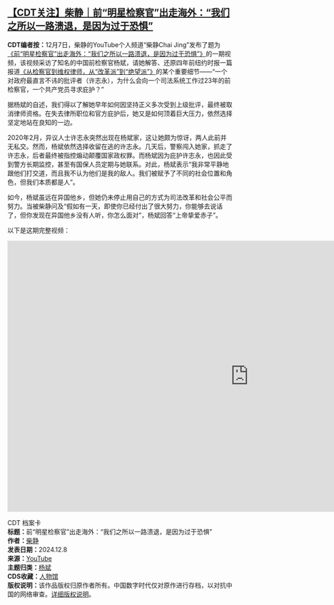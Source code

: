 <!--1733599456000-->
[【CDT关注】柴静｜前“明星检察官”出走海外：“我们之所以一路溃退，是因为过于恐惧”](https://chinadigitaltimes.net/chinese/713763.html)
------

<p><strong>CDT编者按：</strong>12月7日，柴静的YouTube个人频道“柴静Chai Jing”发布了题为<a href="https://youtu.be/eLsJGEMWvhs?si" title="《前“明星检察官”出走海外：“我们之所以一路溃退，是因为过于恐惧”》">《前“明星检察官”出走海外：“我们之所以一路溃退，是因为过于恐惧”》</a>的一期视频，该视频采访了知名的中国前检察官杨斌，请她解答、还原四年前纽约时报一篇报道<a href="https://cn.nytimes.com/china/20201020/china-prosecutor-lawyer/" title="《从检察官到维权律师，从“改革派”到“绝望派”》">《从检察官到维权律师，从“改革派”到“绝望派”》</a>的某个重要细节——“一个对政府最直言不讳的批评者（许志永），为什么会向一个司法系统工作过23年的前检察官，一个共产党员寻求庇护？”</p><p>据杨斌的自述，我们得以了解她早年如何因坚持正义多次受到上级批评，最终被取消律师资格。在失去律所职位和官方庇护后，她又是如何顶着巨大压力，依然选择坚定地站在良知的一边。</p><p>2020年2月，异议人士许志永突然出现在杨斌家，这让她颇为惊讶，两人此前并无私交。然而，杨斌依然选择收留在逃的许志永。几天后，警察闯入她家，抓走了许志永，后者最终被指控煽动颠覆国家政权罪。而杨斌因为庇护许志永，也因此受到警方长期监控，甚至有国保人员定期与她联系。对此，杨斌表示“我非常平静地跟他们打交道，而且我不认为他们是我的敌人。我们被赋予了不同的社会位置和角色，但我们本质都是人”。</p><p>如今，杨斌虽远在异国他乡，但她仍未停止用自己的方式为司法改革和社会公平而努力。当被柴静问及“假如有一天，即使你已经付出了很大努力，你能够去说话了，但你发现在异国他乡没有人听，你怎么面对”，杨斌回答“上帝挚爱赤子”。</p><p>以下是这期完整视频：</p><p><iframe title="【柴静访谈】前“明星检察官”出走海外：“我们之所以一路溃退，是因为过于恐惧”" width="1080" height="608" src="https://www.youtube.com/embed/eLsJGEMWvhs?feature=oembed" frameborder="0" allow="accelerometer; autoplay; clipboard-write; encrypted-media; gyroscope; picture-in-picture; web-share" referrerpolicy="strict-origin-when-cross-origin" allowfullscreen=""></iframe></p><div style="width:100%;float:right;padding-left:20px;"><div class="su-spoiler su-spoiler-style-fancy su-spoiler-icon-chevron-circle su-spoiler-closed" data-scroll-offset="0" data-anchor-in-url="no"><div class="su-spoiler-title" tabindex="0" role="button"><span class="su-spoiler-icon"></span>CDT 档案卡</div><div class="su-spoiler-content su-u-clearfix su-u-trim"><strong>标题：</strong>前“明星检察官”出走海外：“我们之所以一路溃退，是因为过于恐惧”<br><strong>作者：</strong><a href="https://chinadigitaltimes.net/space/柴静" target="_blank">柴静</a><br><strong>发表日期：</strong>2024.12.8<br><strong>来源：</strong><a href="https://youtu.be/eLsJGEMWvhs?si" target="_blank">YouTube</a><br><strong>主题归类：</strong><a href="https://chinadigitaltimes.net/space/杨斌" target="_blank">杨斌</a><br><strong>CDS收藏：</strong><a href="https://chinadigitaltimes.net/space/%E4%BA%BA%E7%89%A9%E9%A6%86" target="_blank" rel="noopener">人物馆</a><br><strong>版权说明：</strong>该作品版权归原作者所有。中国数字时代仅对原作进行存档，以对抗中国的网络审查。<a href="https://chinadigitaltimes.net/chinese/copyright">详细版权说明</a>。</div></div></div><div class="addtoany_share_save_container addtoany_content addtoany_content_bottom"><div class="a2a_kit a2a_kit_size_32 addtoany_list" data-a2a-url="https://chinadigitaltimes.net/chinese/713763.html" data-a2a-title="【CDT关注】柴静｜前“明星检察官”出走海外：“我们之所以一路溃退，是因为过于恐惧”"><a class="a2a_button_facebook" href="https://www.addtoany.com/add_to/facebook?linkurl=https%3A%2F%2Fchinadigitaltimes.net%2Fchinese%2F713763.html&amp;linkname=%E3%80%90CDT%E5%85%B3%E6%B3%A8%E3%80%91%E6%9F%B4%E9%9D%99%EF%BD%9C%E5%89%8D%E2%80%9C%E6%98%8E%E6%98%9F%E6%A3%80%E5%AF%9F%E5%AE%98%E2%80%9D%E5%87%BA%E8%B5%B0%E6%B5%B7%E5%A4%96%EF%BC%9A%E2%80%9C%E6%88%91%E4%BB%AC%E4%B9%8B%E6%89%80%E4%BB%A5%E4%B8%80%E8%B7%AF%E6%BA%83%E9%80%80%EF%BC%8C%E6%98%AF%E5%9B%A0%E4%B8%BA%E8%BF%87%E4%BA%8E%E6%81%90%E6%83%A7%E2%80%9D" title="Facebook" rel="nofollow noopener" target="_blank"></a><a class="a2a_button_twitter" href="https://www.addtoany.com/add_to/twitter?linkurl=https%3A%2F%2Fchinadigitaltimes.net%2Fchinese%2F713763.html&amp;linkname=%E3%80%90CDT%E5%85%B3%E6%B3%A8%E3%80%91%E6%9F%B4%E9%9D%99%EF%BD%9C%E5%89%8D%E2%80%9C%E6%98%8E%E6%98%9F%E6%A3%80%E5%AF%9F%E5%AE%98%E2%80%9D%E5%87%BA%E8%B5%B0%E6%B5%B7%E5%A4%96%EF%BC%9A%E2%80%9C%E6%88%91%E4%BB%AC%E4%B9%8B%E6%89%80%E4%BB%A5%E4%B8%80%E8%B7%AF%E6%BA%83%E9%80%80%EF%BC%8C%E6%98%AF%E5%9B%A0%E4%B8%BA%E8%BF%87%E4%BA%8E%E6%81%90%E6%83%A7%E2%80%9D" title="Twitter" rel="nofollow noopener" target="_blank"></a><a class="a2a_button_telegram" href="https://www.addtoany.com/add_to/telegram?linkurl=https%3A%2F%2Fchinadigitaltimes.net%2Fchinese%2F713763.html&amp;linkname=%E3%80%90CDT%E5%85%B3%E6%B3%A8%E3%80%91%E6%9F%B4%E9%9D%99%EF%BD%9C%E5%89%8D%E2%80%9C%E6%98%8E%E6%98%9F%E6%A3%80%E5%AF%9F%E5%AE%98%E2%80%9D%E5%87%BA%E8%B5%B0%E6%B5%B7%E5%A4%96%EF%BC%9A%E2%80%9C%E6%88%91%E4%BB%AC%E4%B9%8B%E6%89%80%E4%BB%A5%E4%B8%80%E8%B7%AF%E6%BA%83%E9%80%80%EF%BC%8C%E6%98%AF%E5%9B%A0%E4%B8%BA%E8%BF%87%E4%BA%8E%E6%81%90%E6%83%A7%E2%80%9D" title="Telegram" rel="nofollow noopener" target="_blank"></a><a class="a2a_button_reddit" href="https://www.addtoany.com/add_to/reddit?linkurl=https%3A%2F%2Fchinadigitaltimes.net%2Fchinese%2F713763.html&amp;linkname=%E3%80%90CDT%E5%85%B3%E6%B3%A8%E3%80%91%E6%9F%B4%E9%9D%99%EF%BD%9C%E5%89%8D%E2%80%9C%E6%98%8E%E6%98%9F%E6%A3%80%E5%AF%9F%E5%AE%98%E2%80%9D%E5%87%BA%E8%B5%B0%E6%B5%B7%E5%A4%96%EF%BC%9A%E2%80%9C%E6%88%91%E4%BB%AC%E4%B9%8B%E6%89%80%E4%BB%A5%E4%B8%80%E8%B7%AF%E6%BA%83%E9%80%80%EF%BC%8C%E6%98%AF%E5%9B%A0%E4%B8%BA%E8%BF%87%E4%BA%8E%E6%81%90%E6%83%A7%E2%80%9D" title="Reddit" rel="nofollow noopener" target="_blank"></a><a class="a2a_button_whatsapp" href="https://www.addtoany.com/add_to/whatsapp?linkurl=https%3A%2F%2Fchinadigitaltimes.net%2Fchinese%2F713763.html&amp;linkname=%E3%80%90CDT%E5%85%B3%E6%B3%A8%E3%80%91%E6%9F%B4%E9%9D%99%EF%BD%9C%E5%89%8D%E2%80%9C%E6%98%8E%E6%98%9F%E6%A3%80%E5%AF%9F%E5%AE%98%E2%80%9D%E5%87%BA%E8%B5%B0%E6%B5%B7%E5%A4%96%EF%BC%9A%E2%80%9C%E6%88%91%E4%BB%AC%E4%B9%8B%E6%89%80%E4%BB%A5%E4%B8%80%E8%B7%AF%E6%BA%83%E9%80%80%EF%BC%8C%E6%98%AF%E5%9B%A0%E4%B8%BA%E8%BF%87%E4%BA%8E%E6%81%90%E6%83%A7%E2%80%9D" title="WhatsApp" rel="nofollow noopener" target="_blank"></a><a class="a2a_button_email" href="https://www.addtoany.com/add_to/email?linkurl=https%3A%2F%2Fchinadigitaltimes.net%2Fchinese%2F713763.html&amp;linkname=%E3%80%90CDT%E5%85%B3%E6%B3%A8%E3%80%91%E6%9F%B4%E9%9D%99%EF%BD%9C%E5%89%8D%E2%80%9C%E6%98%8E%E6%98%9F%E6%A3%80%E5%AF%9F%E5%AE%98%E2%80%9D%E5%87%BA%E8%B5%B0%E6%B5%B7%E5%A4%96%EF%BC%9A%E2%80%9C%E6%88%91%E4%BB%AC%E4%B9%8B%E6%89%80%E4%BB%A5%E4%B8%80%E8%B7%AF%E6%BA%83%E9%80%80%EF%BC%8C%E6%98%AF%E5%9B%A0%E4%B8%BA%E8%BF%87%E4%BA%8E%E6%81%90%E6%83%A7%E2%80%9D" title="Email" rel="nofollow noopener" target="_blank"></a><a class="a2a_button_copy_link" href="https://www.addtoany.com/add_to/copy_link?linkurl=https%3A%2F%2Fchinadigitaltimes.net%2Fchinese%2F713763.html&amp;linkname=%E3%80%90CDT%E5%85%B3%E6%B3%A8%E3%80%91%E6%9F%B4%E9%9D%99%EF%BD%9C%E5%89%8D%E2%80%9C%E6%98%8E%E6%98%9F%E6%A3%80%E5%AF%9F%E5%AE%98%E2%80%9D%E5%87%BA%E8%B5%B0%E6%B5%B7%E5%A4%96%EF%BC%9A%E2%80%9C%E6%88%91%E4%BB%AC%E4%B9%8B%E6%89%80%E4%BB%A5%E4%B8%80%E8%B7%AF%E6%BA%83%E9%80%80%EF%BC%8C%E6%98%AF%E5%9B%A0%E4%B8%BA%E8%BF%87%E4%BA%8E%E6%81%90%E6%83%A7%E2%80%9D" title="Copy Link" rel="nofollow noopener" target="_blank"></a><a class="a2a_dd addtoany_share_save addtoany_share" href="https://www.addtoany.com/share"></a></div></div>
